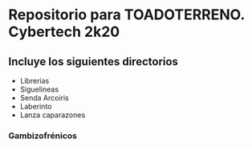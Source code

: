 # Repositorio para TOADOTERRENO. Cybertech 2k20

## Incluye los siguientes directorios
- Librerias
- Siguelineas
- Senda Arcoiris
- Laberinto
- Lanza caparazones


### Gambizofrénicos
